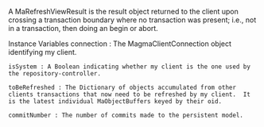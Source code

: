 A MaRefreshViewResult is the result object returned to the client upon crossing a transaction boundary where no transaction was present; i.e., not in a transaction, then doing an begin or abort.

Instance Variables
	connection : The MagmaClientConnection object identifying my client.

	isSystem : A Boolean indicating whether my client is the one used by the repository-controller.

	toBeRefreshed : The Dictionary of objects accumulated from other clients transactions that now need to be refreshed by my client.  It is the latest individual MaObjectBuffers keyed by their oid.

	commitNumber : The number of commits made to the persistent model.
